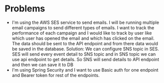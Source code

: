 # Problems
- I'm using the AWS SES service to send emails. I will be running multiple email campaigns to send different types of emails. I want to track the performance of each campaign and I would like to track by user like which user has opened the email and which has clicked on the email. The data should be sent to the API endpoint and from there data would be saved in the database.
  Solution: We can configure SNS topic in SES. SES will send every event detail to SNS topic and in SNS topic we can use api endpoint to get details. So SNS will send details to API endpoint and then we can save it to DB
- I'm using Spring Security and I want to use Basic auth for one endpoint and Bearer token for rest of the endpoints.
